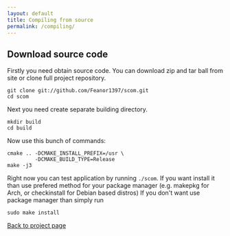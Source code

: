 ```yaml
---
layout: default
title: Compiling from source
permalink: /compiling/
---
```

## Download source code
Firstly you need obtain source code. You can download zip and tar ball from
site or clone full project repository.

    git clone git://github.com/Feanor1397/scom.git
    cd scom

Next you need create separate building directory.

    mkdir build
    cd build

Now use this bunch of commands:

    cmake .. -DCMAKE_INSTALL_PREFIX=/usr \
             -DCMAKE_BUILD_TYPE=Release
    make -j3

Right now you can test application by running `./scom`.
If you want install it than use prefered method for your package manager
(e.g. makepkg for Arch, or checkinstall for Debian based distros)
If you don't want use package manager than simply run

    sudo make install

[Back to project page](/scom/)
